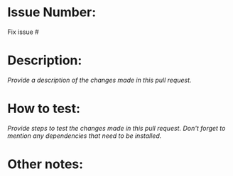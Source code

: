 # Issue Number:

Fix issue #

# Description:

_Provide a description of the changes made in this pull request._

# How to test:

_Provide steps to test the changes made in this pull request._
_Don't forget to mention any dependencies that need to be installed._

# Other notes:
